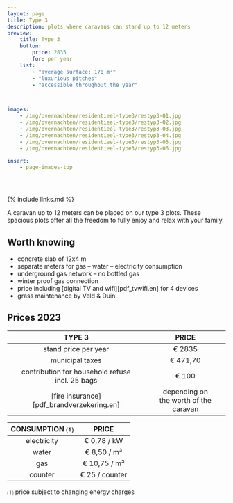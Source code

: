 ```yaml
---
layout: page
title: Type 3
description: plots where caravans can stand up to 12 meters
preview:
    title: Type 3
    button:
        price: 2835
        for: per year
    list:
        - "average surface: 170 m²"
        - "luxurious pitches"
        - "accessible throughout the year"



images:
    - /img/overnachten/residentieel-type3/restyp3-01.jpg
    - /img/overnachten/residentieel-type3/restyp3-02.jpg
    - /img/overnachten/residentieel-type3/restyp3-03.jpg
    - /img/overnachten/residentieel-type3/restyp3-04.jpg
    - /img/overnachten/residentieel-type3/restyp3-05.jpg
    - /img/overnachten/residentieel-type3/restyp3-06.jpg

insert:
    - page-images-top


---
```


{% include links.md %}

A caravan up to 12 meters can be placed on our type 3 plots. These spacious plots offer all the freedom to fully enjoy and relax with your family.

## Worth knowing

- concrete slab of 12x4 m
- separate meters for gas – water – electricity consumption
- underground gas network – no bottled gas
- winter proof gas connection
- price including [digital TV and wifi][pdf_tvwifi.en] for 4 devices
- grass maintenance by Veld & Duin


## Prices 2023

TYPE 3                |PRICE           |
:--------------------:|:--------------:|
stand price per year  | € 2835         
municipal taxes       | € 471,70
contribution for household refuse<br>incl. 25 bags<br> | € 100
[fire insurance][pdf_brandverzekering.en]     |depending on <br>the worth of the caravan

CONSUMPTION ⑴        |PRICE          |
:--------------------:|:-------------:|
electricity           | € 0,78 / kW        
water                 | € 8,50 / m³  
gas                   | € 10,75 / m³       
counter               | € 25 / counter

⑴ price subject to changing energy charges
